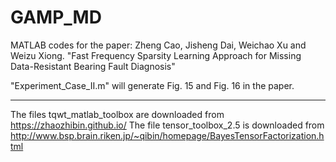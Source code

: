 # GAMP_MD
MATLAB codes for the paper: Zheng Cao, Jisheng Dai, Weichao Xu and Weizu Xiong. "Fast Frequency Sparsity Learning Approach for Missing Data-Resistant Bearing Fault Diagnosis"

"Experiment_Case_II.m" will generate Fig. 15 and Fig. 16 in the paper.

---------------------------
The files tqwt_matlab_toolbox are downloaded from https://zhaozhibin.github.io/
The file tensor_toolbox_2.5 is downloaded from http://www.bsp.brain.riken.jp/~qibin/homepage/BayesTensorFactorization.html
